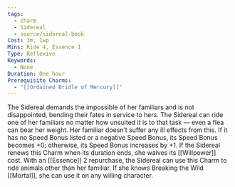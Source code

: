 ```yaml
---
tags:
  - charm
  - Sidereal
  - source/sidereal-book
Cost: 3m, 1wp
Mins: Ride 4, Essence 1
Type: Reflexive
Keywords:
  - None
Duration: One hour
Prerequisite Charms:
  - "[[Ordained Bridle of Mercury]]"
---
```

The Sidereal demands the impossible of her familiars and is not disappointed, bending their fates in service to hers. The Sidereal can ride one of her familiars no matter how unsuited it is to that task — even a flea can bear her weight. Her familiar doesn’t suffer any ill effects from this. If it has no Speed Bonus listed or a negative Speed Bonus, its Speed Bonus becomes +0; otherwise, its Speed Bonus increases by +1. If the Sidereal renews this Charm when its duration ends, she waives its [[Willpower]] cost. With an [[Essence]] 2 repurchase, the Sidereal can use this Charm to ride animals other than her familiar. If she knows Breaking the Wild [[Mortal]], she can use it on any willing character.